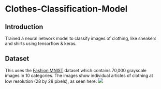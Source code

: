 # Clothes-Classification-Model

## Introduction
Trained a neural network model to classify images of clothing, like sneakers and shirts using tensorflow & keras.
## Dataset 
This uses the [Fashion MNIST](https://github.com/zalandoresearch/fashion-mnist) dataset which contains 70,000 grayscale images in 10 categories. The images show individual articles of clothing at low resolution (28 by 28 pixels), as seen here:
<img src="https://tensorflow.org/images/fashion-mnist-sprite.png">

